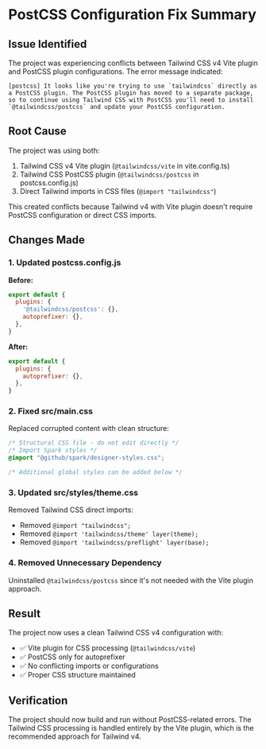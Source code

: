 # PostCSS Configuration Fix Summary

## Issue Identified
The project was experiencing conflicts between Tailwind CSS v4 Vite plugin and PostCSS plugin configurations. The error message indicated:
```
[postcss] It looks like you're trying to use `tailwindcss` directly as a PostCSS plugin. The PostCSS plugin has moved to a separate package, so to continue using Tailwind CSS with PostCSS you'll need to install `@tailwindcss/postcss` and update your PostCSS configuration.
```

## Root Cause
The project was using both:
1. Tailwind CSS v4 Vite plugin (`@tailwindcss/vite` in vite.config.ts)
2. Tailwind CSS PostCSS plugin (`@tailwindcss/postcss` in postcss.config.js)
3. Direct Tailwind imports in CSS files (`@import "tailwindcss"`)

This created conflicts because Tailwind v4 with Vite plugin doesn't require PostCSS configuration or direct CSS imports.

## Changes Made

### 1. Updated postcss.config.js
**Before:**
```javascript
export default {
  plugins: {
    '@tailwindcss/postcss': {},
    autoprefixer: {},
  },
}
```

**After:**
```javascript
export default {
  plugins: {
    autoprefixer: {},
  },
}
```

### 2. Fixed src/main.css
Replaced corrupted content with clean structure:
```css
/* Structural CSS file - do not edit directly */
/* Import Spark styles */
@import "@github/spark/designer-styles.css";

/* Additional global styles can be added below */
```

### 3. Updated src/styles/theme.css
Removed Tailwind CSS direct imports:
- Removed `@import "tailwindcss";`
- Removed `@import 'tailwindcss/theme' layer(theme);`
- Removed `@import 'tailwindcss/preflight' layer(base);`

### 4. Removed Unnecessary Dependency
Uninstalled `@tailwindcss/postcss` since it's not needed with the Vite plugin approach.

## Result
The project now uses a clean Tailwind CSS v4 configuration with:
- ✅ Vite plugin for CSS processing (`@tailwindcss/vite`)
- ✅ PostCSS only for autoprefixer
- ✅ No conflicting imports or configurations
- ✅ Proper CSS structure maintained

## Verification
The project should now build and run without PostCSS-related errors. The Tailwind CSS processing is handled entirely by the Vite plugin, which is the recommended approach for Tailwind v4.